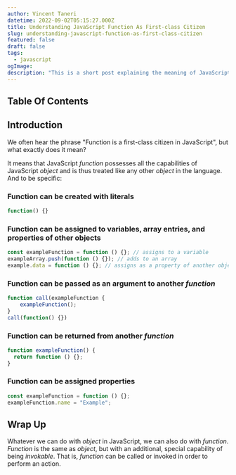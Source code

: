 ```yaml
---
author: Vincent Taneri
datetime: 2022-09-02T05:15:27.000Z
title: Understanding JavaScript Function As First-class Citizen
slug: understanding-javascript-function-as-first-class-citizen
featured: false
draft: false
tags:
  - javascript
ogImage:
description: "This is a short post explaining the meaning of JavaScript function as a first-class citizen."
---
```


## Table Of Contents

## Introduction

We often hear the phrase "Function is a first-class citizen in JavaScript", but what exactly does it mean?

It means that JavaScript _function_ possesses all the capabilities of JavaScript _object_ and is thus treated like any other _object_ in the language. And to be specific:

### Function can be created with literals

```js
function() {}
```

### Function can be assigned to variables, array entries, and properties of other objects

```js
const exampleFunction = function () {}; // assigns to a variable
exampleArray.push(function () {}); // adds to an array
example.data = function () {}; // assigns as a property of another object
```

### Function can be passed as an argument to another _function_

```js
function call(exampleFunction {
    exampleFunction();
}
call(function() {})
```

### Function can be returned from another _function_

```js
function exampleFunction() {
  return function () {};
}
```

### Function can be assigned properties

```js
const exampleFunction = function () {};
exampleFunction.name = "Example";
```

## Wrap Up

Whatever we can do with _object_ in JavaScript, we can also do with _function_. _Function_ is the same as _object_, but with an additional, special capability of being _invokable_. That is, _function_ can be called or invoked in order to perform an action.
